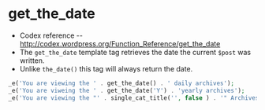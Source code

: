 # get_the_date
- Codex reference -- http://codex.wordpress.org/Function_Reference/get_the_date
- The `get_the_date` template tag retrieves the date the current `$post` was written. 
- Unlike `the_date()` this tag will always return the date.

```php
_e('You are viewing the ' . get_the_date() . ' daily archives');
_e('You are viweing the ' . get_the_date('Y') . 'yearly archives');
_e('You are viewing the "' . single_cat_title('', false ) . '" Archives');
```